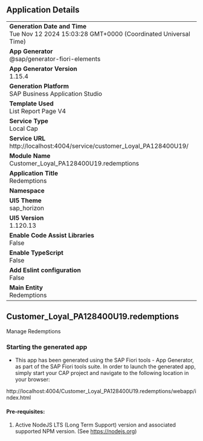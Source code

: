 ## Application Details
|               |
| ------------- |
|**Generation Date and Time**<br>Tue Nov 12 2024 15:03:28 GMT+0000 (Coordinated Universal Time)|
|**App Generator**<br>@sap/generator-fiori-elements|
|**App Generator Version**<br>1.15.4|
|**Generation Platform**<br>SAP Business Application Studio|
|**Template Used**<br>List Report Page V4|
|**Service Type**<br>Local Cap|
|**Service URL**<br>http://localhost:4004/service/customer_Loyal_PA128400U19/|
|**Module Name**<br>Customer_Loyal_PA128400U19.redemptions|
|**Application Title**<br>Redemptions|
|**Namespace**<br>|
|**UI5 Theme**<br>sap_horizon|
|**UI5 Version**<br>1.120.13|
|**Enable Code Assist Libraries**<br>False|
|**Enable TypeScript**<br>False|
|**Add Eslint configuration**<br>False|
|**Main Entity**<br>Redemptions|

## Customer_Loyal_PA128400U19.redemptions

Manage Redemptions

### Starting the generated app

-   This app has been generated using the SAP Fiori tools - App Generator, as part of the SAP Fiori tools suite.  In order to launch the generated app, simply start your CAP project and navigate to the following location in your browser:

http://localhost:4004/Customer_Loyal_PA128400U19.redemptions/webapp/index.html

#### Pre-requisites:

1. Active NodeJS LTS (Long Term Support) version and associated supported NPM version.  (See https://nodejs.org)


